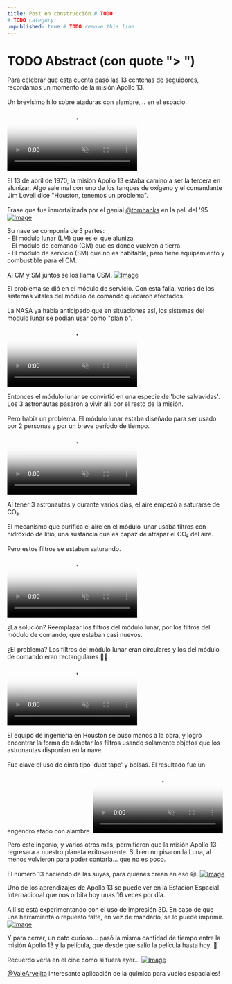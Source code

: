 ```yaml
---
title: Post en construcción # TODO
# TODO category:
unpublished: true # TODO remove this line 
---
```

# TODO Abstract (con quote "> ")

<div class="card-tweets" dir="auto">
    <p>Para celebrar que esta cuenta pasó las 13 centenas de seguidores, recordamos un momento de la misión Apollo 13.<br />
<br />
Un brevísimo hilo sobre ataduras con alambre,... en el espacio. <br><span class="entity-video-gif"><video autoplay muted loop controls poster="https://pbs.twimg.com/tweet_video_thumb/EicjcdyXcAIfFbQ.jpg"><source src="https://video.twimg.com/tweet_video/EicjcdyXcAIfFbQ.mp4" type="video/mp4"><img alt="apollo 13 GIF" src="https://pbs.twimg.com/tweet_video_thumb/EicjcdyXcAIfFbQ.jpg"></video></span></p>
    <p>El 13 de abril de 1970, la misión Apollo 13 estaba camino a ser la tercera en alunizar. Algo sale mal con uno de los tanques de oxígeno y el comandante Jim Lovell dice "Houston, tenemos un problema".<br />
<br />
Frase que fue inmortalizada por el genial <a class="entity-mention" href="https://twitter.com/tomhanks">@tomhanks</a> en la peli del '95 <span class="entity-image"><a href="https://pbs.twimg.com/media/EicjWBcXYAAEx9q.png" target="_blank"><img alt="Image" src="https://pbs.twimg.com/media/EicjWBcXYAAEx9q.png" data-src="https://pbs.twimg.com/media/EicjWBcXYAAEx9q.png"></a></span></p>
    <p>Su nave se componía de 3 partes:<br />
- El módulo lunar (LM) que es el que aluniza.<br />
- El módulo de comando (CM) que es donde vuelven a tierra.<br />
- El módulo de servicio (SM) que no es habitable, pero tiene equipamiento y combustible para el CM.<br />
<br />
Al CM y SM juntos se los llama CSM. <span class="entity-image"><a href="https://pbs.twimg.com/media/Eici20bXsAAeEsB.png" target="_blank"><img alt="Image" src="https://pbs.twimg.com/media/Eici20bXsAAeEsB.png" data-src="https://pbs.twimg.com/media/Eici20bXsAAeEsB.png"></a></span></p>
    <p>El problema se dió en el módulo de servicio. Con esta falla, varios de los sistemas vitales del módulo de comando quedaron afectados. <br />
<br />
La NASA ya había anticipado que en situaciones así, los sistemas del módulo lunar se podían usar como "plan b". <span class="entity-video-gif"><video autoplay muted loop controls poster="https://pbs.twimg.com/tweet_video_thumb/EicjdRqWAAEZY25.jpg"><source src="https://video.twimg.com/tweet_video/EicjdRqWAAEZY25.mp4" type="video/mp4"><img alt="Plan B GIF" src="https://pbs.twimg.com/tweet_video_thumb/EicjdRqWAAEZY25.jpg"></video></span></p>
    <p>Entonces el módulo lunar se convirtió en una especie de 'bote salvavidas'. Los 3 astronautas pasaron a vivir allí por el resto de la misión.<br />
<br />
Pero había un problema. El módulo lunar estaba diseñado para ser usado por 2 personas y por un breve período de tiempo. <span class="entity-video-gif"><video autoplay muted loop controls poster="https://pbs.twimg.com/tweet_video_thumb/EicjeLuXkAE8c_o.jpg"><source src="https://video.twimg.com/tweet_video/EicjeLuXkAE8c_o.mp4" type="video/mp4"><img alt="Bart The Simpsons GIF" src="https://pbs.twimg.com/tweet_video_thumb/EicjeLuXkAE8c_o.jpg"></video></span></p>
    <p>Al tener 3 astronautas y durante varios días, el aire empezó a saturarse de CO₂. <br />
<br />
El mecanismo que purifica el aire en el módulo lunar usaba filtros con hidróxido de litio, una sustancia que es capaz de atrapar el CO₂ del aire. <br />
<br />
Pero estos filtros se estaban saturando. <span class="entity-video-gif"><video autoplay muted loop controls poster="https://pbs.twimg.com/tweet_video_thumb/EicjewhWsAAiZ0l.jpg"><source src="https://video.twimg.com/tweet_video/EicjewhWsAAiZ0l.mp4" type="video/mp4"><img alt="Cant Breathe Spongebob GIF" src="https://pbs.twimg.com/tweet_video_thumb/EicjewhWsAAiZ0l.jpg"></video></span></p>
    <p>¿La solución? Reemplazar los filtros del módulo lunar, por los filtros del módulo de comando, que estaban casi nuevos.<br />
<br />
¿El problema? Los filtros del módulo lunar eran circulares y los del módulo de comando eran rectangulares 🤦‍♂️. <span class="entity-video-gif"><video autoplay muted loop controls poster="https://pbs.twimg.com/tweet_video_thumb/EicjfXJXcAsCvnS.jpg"><source src="https://video.twimg.com/tweet_video/EicjfXJXcAsCvnS.mp4" type="video/mp4"><img alt="Kid Lol GIF" src="https://pbs.twimg.com/tweet_video_thumb/EicjfXJXcAsCvnS.jpg"></video></span></p>
    <p>El equipo de ingeniería en Houston se puso manos a la obra, y logró encontrar la forma de adaptar los filtros usando solamente objetos que los astronautas disponían en la nave.<br />
<br />
Fue clave el uso de cinta tipo 'duct tape' y bolsas. El resultado fue un engendro atado con alambre. <span class="entity-video-gif"><video autoplay muted loop controls poster="https://pbs.twimg.com/tweet_video_thumb/Eich2_-WkAM2FD1.jpg"><source src="https://video.twimg.com/tweet_video/Eich2_-WkAM2FD1.mp4" type="video/mp4"><img alt="Video Poster" src="https://pbs.twimg.com/tweet_video_thumb/Eich2_-WkAM2FD1.jpg"></video></span></p>
    <p>Pero este ingenio, y varios otros más, permitieron que la misión Apollo 13 regresara a nuestro planeta exitosamente. Si bien no pisaron la Luna, al menos volvieron para poder contarla... que no es poco.<br />
<br />
El número 13 haciendo de las suyas, para quienes crean en eso 😆. <span class="entity-image"><a href="https://pbs.twimg.com/media/EichdijXYAQxELa.png" target="_blank"><img alt="Image" src="https://pbs.twimg.com/media/EichdijXYAQxELa.png" data-src="https://pbs.twimg.com/media/EichdijXYAQxELa.png"></a></span></p>
    <p>Uno de los aprendizajes de Apollo 13 se puede ver en la Estación Espacial Internacional que nos orbita hoy unas 16 veces por día. <br />
<br />
Allí se está experimentando con el uso de impresión 3D. En caso de que una herramienta o repuesto falte, en vez de mandarlo, se lo puede imprimir. <span class="entity-image"><a href="https://pbs.twimg.com/media/EichGdmWkAA6qOm.png" target="_blank"><img alt="Image" src="https://pbs.twimg.com/media/EichGdmWkAA6qOm.png" data-src="https://pbs.twimg.com/media/EichGdmWkAA6qOm.png"></a></span></p>
    <p>Y para cerrar, un dato curioso... pasó la misma cantidad de tiempo entre la misión Apollo 13 y la película, que desde que salío la película hasta hoy. 🤯<br />
<br />
Recuerdo verla en el cine como si fuera ayer... <span class="entity-image"><a href="https://pbs.twimg.com/media/EichZG2XsAM5wy7.png" target="_blank"><img alt="Image" src="https://pbs.twimg.com/media/EichZG2XsAM5wy7.png" data-src="https://pbs.twimg.com/media/EichZG2XsAM5wy7.png"></a></span></p>
    <p><a class="entity-mention entity-mention-first" href="https://twitter.com/ValeArvejita">@ValeArvejita</a> interesante aplicación de la química para vuelos espaciales!</p>
</div>


